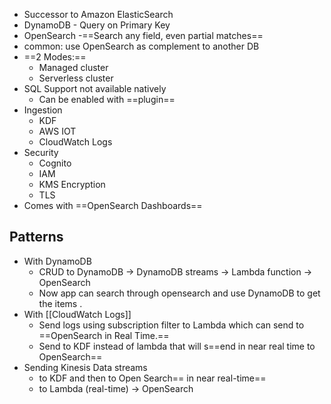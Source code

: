 - Successor to Amazon ElasticSearch
- DynamoDB - Query on Primary Key 
- OpenSearch -==Search any field, even partial matches== 
- common: use OpenSearch as complement to another DB
- ==2 Modes:==
	- Managed cluster 
	- Serverless cluster 
- SQL Support not available  natively 
	- Can be enabled with ==plugin== 
- Ingestion 
	- KDF 
	- AWS IOT 
	- CloudWatch Logs 
- Security 
	- Cognito 
	- IAM 
	- KMS Encryption 
	- TLS
- Comes with ==OpenSearch Dashboards== 

## Patterns 
- With DynamoDB 
	- CRUD to DynamoDB -> DynamoDB streams -> Lambda function -> OpenSearch 
	- Now app can search through opensearch and use DynamoDB to get the items .
- With [[CloudWatch Logs]]
	- Send logs using subscription filter to Lambda which can send to ==OpenSearch in Real Time.==
	- Send to KDF instead of lambda that will s==end in near real time to OpenSearch==
- Sending Kinesis Data streams
	- to KDF and then to Open Search== in near real-time== 
	- to Lambda (real-time) -> OpenSearch
